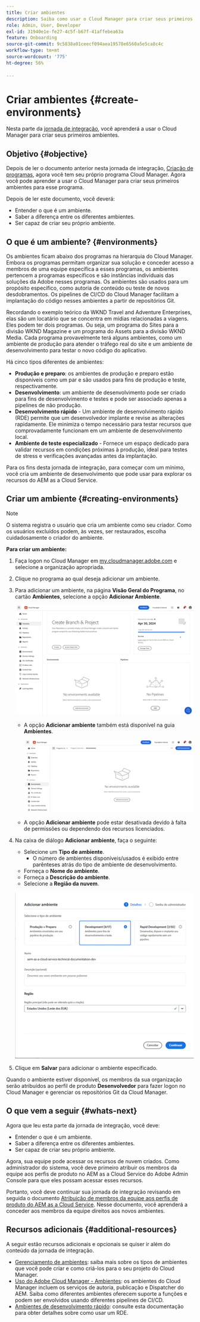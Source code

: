 ```yaml
---
title: Criar ambientes
description: Saiba como usar o Cloud Manager para criar seus primeiros ambientes.
role: Admin, User, Developer
exl-id: 31940e1e-fe27-4c5f-b67f-41affebea63a
feature: Onboarding
source-git-commit: 9c5838a01ceecf094aea19578e6560a5e5ca8c4c
workflow-type: tm+mt
source-wordcount: '775'
ht-degree: 56%

---
```


# Criar ambientes {#create-environments}

Nesta parte da [jornada de integração](overview.md), você aprenderá a usar o Cloud Manager para criar seus primeiros ambientes.

## Objetivo {#objective}

Depois de ler o documento anterior nesta jornada de integração, [Criação de programas](create-program.md), agora você tem seu próprio programa Cloud Manager. Agora você pode aprender a usar o Cloud Manager para criar seus primeiros ambientes para esse programa.

Depois de ler este documento, você deverá:

* Entender o que é um ambiente.
* Saber a diferença entre os diferentes ambientes.
* Ser capaz de criar seu próprio ambiente.

## O que é um ambiente? {#environments}

Os ambientes ficam abaixo dos programas na hierarquia do Cloud Manager. Embora os programas permitam organizar sua solução e conceder acesso a membros de uma equipe específica a esses programas, os ambientes pertencem a programas específicos e são instâncias individuais das soluções da Adobe nesses programas. Os ambientes são usados para um propósito específico, como autoria de conteúdo ou teste de novos desdobramentos. Os pipelines de CI/CD do Cloud Manager facilitam a implantação do código nesses ambientes a partir de repositórios Git.

Recordando o exemplo teórico da WKND Travel and Adventure Enterprises, elas são um locatário que se concentra em mídias relacionadas a viagens. Eles podem ter dois programas. Ou seja, um programa do Sites para a divisão WKND Magazine e um programa do Assets para a divisão WKND Media. Cada programa provavelmente terá alguns ambientes, como um ambiente de produção para atender o tráfego real do site e um ambiente de desenvolvimento para testar o novo código do aplicativo.

Há cinco tipos diferentes de ambientes:

* **Produção e preparo**: os ambientes de produção e preparo estão disponíveis como um par e são usados para fins de produção e teste, respectivamente.
* **Desenvolvimento**: um ambiente de desenvolvimento pode ser criado para fins de desenvolvimento e testes e pode ser associado apenas a pipelines de não produção.
* **Desenvolvimento rápido** - Um ambiente de desenvolvimento rápido (RDE) permite que um desenvolvedor implante e revise as alterações rapidamente. Ele minimiza o tempo necessário para testar recursos que comprovadamente funcionam em um ambiente de desenvolvimento local.
* **Ambiente de teste especializado** - Fornece um espaço dedicado para validar recursos em condições próximas à produção, ideal para testes de stress e verificações avançadas antes da implantação.

Para os fins desta jornada de integração, para começar com um mínimo, você cria um ambiente de desenvolvimento que pode usar para explorar os recursos do AEM as a Cloud Service.

## Criar um ambiente {#creating-environments}

>[!NOTE]
>
>O sistema registra o usuário que cria um ambiente como seu criador. Como os usuários excluídos podem, às vezes, ser restaurados, escolha cuidadosamente o criador do ambiente.

**Para criar um ambiente:**

1. Faça logon no Cloud Manager em [my.cloudmanager.adobe.com](https://my.cloudmanager.adobe.com/) e selecione a organização apropriada.

1. Clique no programa ao qual deseja adicionar um ambiente.

1. Para adicionar um ambiente, na página **Visão Geral do Programa**, no cartão **Ambientes**, selecione a opção **Adicionar Ambiente**.

   ![Cartão Ambientes](/help/implementing/cloud-manager/assets/no-environments.png)

   * A opção **Adicionar ambiente** também está disponível na guia **Ambientes**.

     ![Guia Ambientes](/help/implementing/cloud-manager/assets/environments-tab.png)

   * A opção **Adicionar ambiente** pode estar desativada devido à falta de permissões ou dependendo dos recursos licenciados.

1. Na caixa de diálogo **Adicionar ambiente**, faça o seguinte:

   * Selecione um **Tipo de ambiente**.
      * O número de ambientes disponíveis/usados é exibido entre parênteses atrás do tipo de ambiente de desenvolvimento.
   * Forneça o **Nome do ambiente**.
   * Forneça a **Descrição do ambiente**.
   * Selecione a **Região da nuvem**.

   ![Caixa de diálogo Adicionar ambiente](/help/implementing/cloud-manager/assets/add-environment2.png)

1. Clique em **Salvar** para adicionar o ambiente especificado.

Quando o ambiente estiver disponível, os membros da sua organização serão atribuídos ao perfil de produto **Desenvolvedor** para fazer logon no Cloud Manager e gerenciar os repositórios Git da Cloud Manager.

## O que vem a seguir {#whats-next}

Agora que leu esta parte da jornada de integração, você deve:

* Entender o que é um ambiente.
* Saber a diferença entre os diferentes ambientes.
* Ser capaz de criar seu próprio ambiente.

Agora, sua equipe pode acessar os recursos de nuvem criados. Como administrador do sistema, você deve primeiro atribuir os membros da equipe aos perfis de produto no AEM as a Cloud Service do Adobe Admin Console para que eles possam acessar esses recursos.

Portanto, você deve continuar sua jornada de integração revisando em seguida o documento [Atribuição de membros da equipe aos perfis de produto do AEM as a Cloud Service](assign-profiles-aem.md). Nesse documento, você aprenderá a conceder aos membros da equipe direitos aos novos ambientes.

## Recursos adicionais {#additional-resources}

A seguir estão recursos adicionais e opcionais se quiser ir além do conteúdo da jornada de integração.

* [Gerenciamento de ambientes](/help/implementing/cloud-manager/manage-environments.md): saiba mais sobre os tipos de ambientes que você pode criar e como criá-los para o seu projeto do Cloud Manager.
* [Uso do Adobe Cloud Manager - Ambientes](https://experienceleague.adobe.com/pt-br/docs/experience-manager-learn/cloud-service/cloud-manager/environments): os ambientes do Cloud Manager incluem os serviços de autoria, publicação e Dispatcher do AEM. Saiba como diferentes ambientes oferecem suporte a funções e podem ser envolvidos usando diferentes pipelines de CI/CD.
* [Ambientes de desenvolvimento rápido](/help/implementing/developing/introduction/rapid-development-environments.md): consulte esta documentação para obter detalhes sobre como usar um RDE.
<!-- ERROR: Not Found (HTTP error 404) FIND AN ALTERNATE RESOURCE? * [AEM Champion Tips and Tricks - Cloud Manager Environment Types](https://experienceleague.adobe.com/docs/experience-manager-learn/cloud-service/expert-resources/aem-champions/environment-types.md) - Watch this video for an overview of Cloud Manager environment types from an AEM champion. -->

